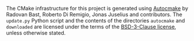 The CMake infrastructure for this project is generated using [Autocmake]
by Radovan Bast, Roberto Di Remigio, Jonas Juselius and contributors.
The `update.py` Python script and the contents of the directories `autocmake` and `downloaded` are licensed
under the terms of the [BSD-3-Clause license], unless otherwise stated.

[Autocmake]: http://autocmake.org
[BSD-3-Clause license]: https://tldrlegal.com/license/bsd-3-clause-license-(revised)